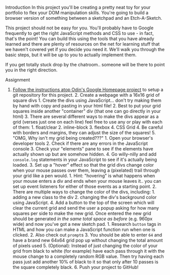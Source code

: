 Introduction
In this project you'll be creating a pretty neat toy for your portfolio to flex your DOM manipulation skills. You're going to build a browser version of something between a sketchpad and an Etch-A-Sketch.

This project should not be easy for you. You'll probably have to Google frequently to get the right JavaScript methods and CSS to use - in fact, that's the point! You can build this using the tools that you have already learned and there are plenty of resources on the net for learning stuff that we haven't covered yet if you decide you need it. We'll walk you through the basic steps, but it will be up to you to actually implement them.

If you get totally stuck drop by the chatroom.. someone will be there to point you in the right direction.

Assignment
1. [Follow the instructions atop Odin's Google Homepage project](https://www.theodinproject.com/courses/web-development-101/lessons/html-css) to setup a git repository for this project. 2. Create a webpage with a 16x16 grid of square divs 1. Create the divs using JavaScript... don't try making them by hand with copy and pasting in your html file! 2. Best to put your grid squares inside another "container" div \(that one can go directly in your html\) 3. There are several different ways to make the divs appear as a grid \(verses just one on each line\) feel free to use any or play with each of them: 1. float/clear 2. inline-block 3. flexbox 4. CSS Grid 4. Be careful with borders and margins, they can adjust the size of the squares! 5. "OMG, Why isn't my grid being created???" 1. Open your browser's developer tools 2. Check if there are any errors in the JavaScript console 3. Check your "elements" pane to see if the elements have actually shown up but are somehow hidden. 4. Go willy-nilly and add `console.log` statements in your JavaScript to see if it's actually being loaded. 3. Set up a "hover" effect so that the grid divs change color when your mouse passes over them, leaving a \(pixelated\) trail through your grid like a pen would. 1. Hint: "hovering" is what happens when your mouse enters a div and ends when your mouse leaves it.. you can set up event listeners for either of those events as a starting point. 2. There are multiple ways to change the color of the divs, including: 1. adding a new class to the div 2. changing the div's background color using JavaScript. 4. Add a button to the top of the screen which will clear the current grid and send the user a popup asking for how many squares per side to make the new grid. Once entered the new grid should be generated _in the same total space as before_ \(e.g. 960px wide\) and now you've got a new sketch pad. 1. Research `button` tags in HTML and how you can make a JavaScript function run when one is clicked. 2. Also check out `prompt`s 3. You should be able to enter `64` and have a brand new 64x64 grid pop up without changing the total amount of pixels used 5. \(Optional\): Instead of just changing the color of your grid from black to white \(for example\) have each pass through it with the mouse change to a completely random RGB value. Then try having each pass just add another 10% of black to it so that only after 10 passes is the square completely black. 6. Push your project to GitHub!